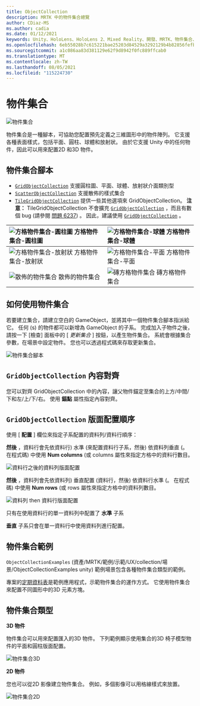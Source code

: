 ```yaml
---
title: ObjectCollection
description: MRTK 中的物件集合總覽
author: CDiaz-MS
ms.author: cadia
ms.date: 01/12/2021
keywords: Unity、HoloLens、HoloLens 2、Mixed Reality、開發、MRTK、物件集合、
ms.openlocfilehash: 6eb55028b7c615221bae25203d84529a3292129b4b82856fefb90ea31b294b55
ms.sourcegitcommit: a1c086aa83d381129e62f9d8942f0fc889ffcab0
ms.translationtype: MT
ms.contentlocale: zh-TW
ms.lasthandoff: 08/05/2021
ms.locfileid: "115224730"
---
```

# <a name="object-collection"></a>物件集合

![物件集合](../images/object-collection/MRTK_ObjectCollection_Main.jpg)

物件集合是一種腳本，可協助您配置預先定義之三維圖形中的物件陣列。 它支援各種表面樣式，包括平面、圓柱、球體和放射狀。 由於它支援 Unity 中的任何物件，因此可以用來配置2D 和3D 物件。

## <a name="object-collection-scripts"></a>物件集合腳本

- [`GridObjectCollection`](xref:Microsoft.MixedReality.Toolkit.Utilities.GridObjectCollection) 支援圓柱圖、平面、球體、放射狀介面類別型
- [`ScatterObjectCollection`](xref:Microsoft.MixedReality.Toolkit.Utilities.ScatterObjectCollection) 支援散佈的樣式集合  
- [`TileGridObjectCollection`](xref:Microsoft.MixedReality.Toolkit.Utilities.TileGridObjectCollection) 提供一些其他選項來 GridObjectCollection。 **注意：** TileGridObjectCollection 不會擴充 [`GridObjectCollection`](xref:Microsoft.MixedReality.Toolkit.Utilities.GridObjectCollection) ，而且有數個 bug (請參閱 [問題 6237](https://github.com/microsoft/MixedRealityToolkit-Unity/issues/6237)) 。 因此，建議使用 [`GridObjectCollection`](xref:Microsoft.MixedReality.Toolkit.Utilities.GridObjectCollection) 。

|![方格物件集合-圓柱圖](../images/object-collection/MRTK_ObjectCollectionCylinder.png) 方格物件集合-圓柱圖 | ![方格物件集合-球體](../images/object-collection/MRTK_ObjectCollectionSphere.png) 方格物件集合-球體 |
|:--- | :--- |
|![方格物件集合-放射狀](../images/object-collection/MRTK_ObjectCollectionRadial.png) 方格物件集合-放射狀 | ![方格物件集合-平面](../images/object-collection/MRTK_ObjectCollectionPlane.png) 方格物件集合-平面 |
|![散佈的物件集合](../images/object-collection/MRTK_ObjectCollectionScattered.png) 散佈的物件集合 | ![磚方格物件集合](../images/object-collection/MRTK_ObjectCollectionTileGrid.png) 磚方格物件集合 |

## <a name="how-to-use-an-object-collection"></a>如何使用物件集合

若要建立集合，請建立空白的 GameObject，並將其中一個物件集合腳本指派給它。 任何 (s) 的物件都可以新增為 GameObject 的子系。 完成加入子物件之後，請按一下 [檢查] 面板中的 [ *更新集合* ] 按鈕，以產生物件集合。 系統會根據集合參數，在場景中設定物件。 您也可以透過程式碼來存取更新集合。

![物件集合腳本](../images/object-collection/MRTK_ObjectCollectionScript.png)

## <a name="gridobjectcollection-content-alignment"></a>`GridObjectCollection` 內容對齊

您可以對齊 GridObjectCollection 中的內容，讓父物件錨定至集合的上方/中間/下和左/上/下/右。 使用 **錨點** 屬性指定內容對齊。

## <a name="gridobjectcollection-layout-order"></a>`GridObjectCollection` 版面配置順序

使用 [ **配置** ] 欄位來指定子系配置的資料列/資料行順序：

**然後** ，資料行會先依資料行) 水準 (來配置資料行子系，然後) 依資料列垂直 (。 在程式碼) 中使用 **Num columns** (或 columns 屬性來指定方格中的資料行數目。

![資料行之後的資料列版面配置](../images/object-collection/MRTK_ColumnThenRow.png)

**然後** ，資料列會先依資料列) 垂直配置 (資料行，然後) 依資料行水準 (。 在程式碼) 中使用 **Num rows** (或 rows 屬性來指定方格中的資料列數目。

![資料列 then 資料行版面配置](../images/object-collection/MRTK_RowThenColumn.png)

只有在使用資料行的單一資料列中配置了 **水準** 子系

**垂直** 子系只會在單一資料行中使用資料列進行配置。

## <a name="object-collection-examples"></a>物件集合範例

`ObjectCollectionExamples` (資產/MRTK/範例/示範/UX/collection/場景/ObjectCollectionExamples unity) 範例場景包含各種物件集合類型的範例。

專案的[定期資料表](https://github.com/Microsoft/MRDesignLabs_Unity_PeriodicTable)是範例應用程式，示範物件集合的運作方式。 它使用物件集合來配置不同圖形中的3D 元素方塊。

## <a name="object-collection-types"></a>物件集合類型

**3D 物件**

物件集合可以用來配置匯入的3D 物件。 下列範例顯示使用集合的3D 椅子模型物件的平面和圓柱版面配置。

![物件集合3D](../images/object-collection/MRTK_ObjectCollection_3DObjects.jpg)

**2D 物件**

您也可以從2D 影像建立物件集合。 例如，多個影像可以用格線樣式來放置。

![物件集合2D](../images/object-collection/MRTK_ObjectCollection_Layout_2DImages.jpg)
